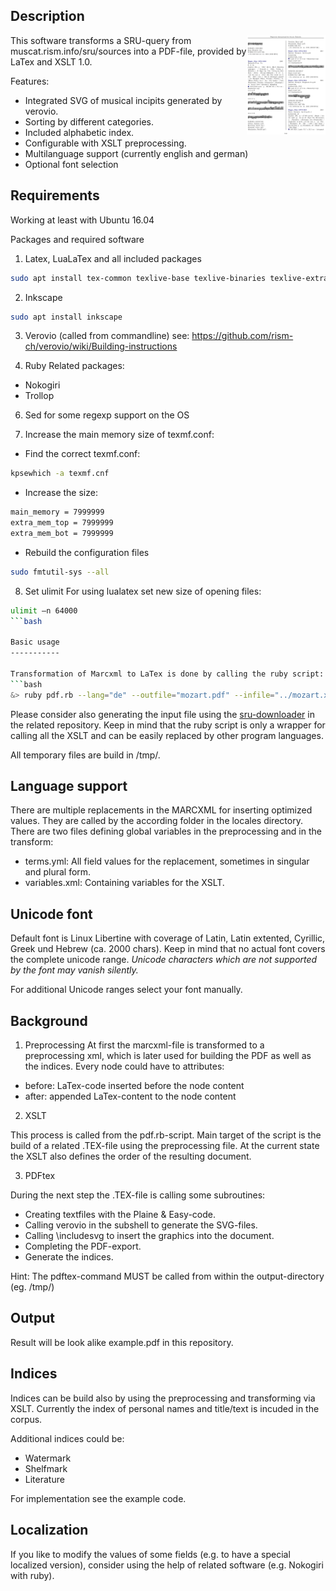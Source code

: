 Description
-----------
<img align="right" width="25%" height="25%" style="border:3 solid black" src="example/example.png">

This software transforms a SRU-query from muscat.rism.info/sru/sources into a PDF-file, provided by LaTex and XSLT 1.0.

Features:
* Integrated SVG of musical incipits generated by verovio.
* Sorting by different categories.
* Included alphabetic index.
* Configurable with XSLT preprocessing.
* Multilanguage support (currently english and german)
* Optional font selection


Requirements
-------------
Working at least with Ubuntu 16.04

Packages and required software

1. Latex, LuaLaTex and all included packages
```bash
sudo apt install tex-common texlive-base texlive-binaries texlive-extra-utils texlive-font-utils texlive-fonts-recommended texlive-generic-recommended texlive-latex-base texlive-latex-extra texlive-latex-recommended texlive-pictures texlive-pstricks texlive-lang-german sed texlive-fonts-extra texlive-lang-greek texlive-xetex
```
2. Inkscape
```bash
sudo apt install inkscape 
```
3. Verovio (called from commandline)
see: https://github.com/rism-ch/verovio/wiki/Building-instructions

4. Ruby
Related packages:
* Nokogiri
* Trollop

6. Sed for some regexp support on the OS

7. Increase the main memory size of texmf.conf:
* Find the correct texmf.conf: 
```bash
kpsewhich -a texmf.cnf
```
* Increase the size:
```latex
main_memory = 7999999
extra_mem_top = 7999999
extra_mem_bot = 7999999
```
* Rebuild the configuration files
```bash
sudo fmtutil-sys --all
```
8. Set ulimit
For using lualatex set new size of opening files:
```bash
ulimit –n 64000
```bash

Basic usage
-----------

Transformation of Marcxml to LaTex is done by calling the ruby script:
```bash
&> ruby pdf.rb --lang="de" --outfile="mozart.pdf" --infile="../mozart.xml" --font="serif"
```
Please consider also generating the input file using the [sru-downloader](https://github.com/rism-international/sru-downloader) in the related repository.
Keep in mind that the ruby script is only a wrapper for calling all the XSLT and can be easily replaced by other program languages.

All temporary files are build in /tmp/.

Language support
-----------------
There are multiple replacements in the MARCXML for inserting optimized values.
They are called by the according folder in the locales directory.
There are two files defining global variables in the preprocessing and in the transform:
* terms.yml: All field values for the replacement, sometimes in singular and plural form.
* variables.xml: Containing variables for the XSLT.

Unicode font
-----------
Default font is Linux Libertine with coverage of Latin, Latin extented, Cyrillic, Greek und Hebrew (ca. 2000 chars). Keep in mind that no actual font covers the complete unicode range.
_Unicode characters which are not supported by the font may vanish silently._
 
For additional Unicode ranges select your font manually.


Background
-----------
1. Preprocessing
At first the marcxml-file is transformed to a preprocessing xml, which is later used for building the PDF as well as the indices. Every node could have to attributes:
* before: LaTex-code inserted before the node content
* after: appended LaTex-content to the node content

2. XSLT

This process is called from the pdf.rb-script. Main target of the script is the build of a related .TEX-file using the preprocessing file. At the current state the XSLT also defines the order of the resulting document.

3. PDFtex

During the next step the .TEX-file is calling some subroutines:
* Creating textfiles with the Plaine & Easy-code.
* Calling verovio in the subshell to generate the SVG-files.
* Calling \includesvg to insert the graphics into the document.
* Completing the PDF-export.
* Generate the indices.

Hint: The pdftex-command MUST be called from within the output-directory (eg. /tmp/)

Output
------
Result will be look alike example.pdf in this repository.

Indices
-------
Indices can be build also by using the preprocessing and transforming via XSLT. Currently the index of personal names and title/text is incuded in the corpus.

Additional indices could be:
* Watermark
* Shelfmark
* Literature

For implementation see the example code.

Localization
--------------

If you like to modify the values of some fields (e.g. to have a special localized version), consider using the help of related software (e.g. Nokogiri with ruby).


